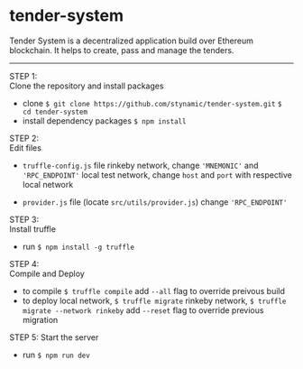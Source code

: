 # tender-system
Tender System is a decentralized application build over Ethereum blockchain. It helps to create, pass and manage the tenders.

----

STEP 1:  
Clone the repository and install packages

* clone
`$ git clone https://github.com/stynamic/tender-system.git`
`$ cd tender-system`
* install dependency packages
`$ npm install`

STEP 2:  
Edit files

* `truffle-config.js` file
rinkeby network, change `'MNEMONIC'` and `'RPC_ENDPOINT'`
local test network, change `host` and `port` with respective local network

* `provider.js` file (locate `src/utils/provider.js`)
change `'RPC_ENDPOINT'`

STEP 3:  
Install truffle

* run
`$ npm install -g truffle`  

STEP 4:  
Compile and Deploy

* to compile
`$ truffle compile`
add `--all` flag to override preivous build
* to deploy
local network, `$ truffle migrate`
rinkeby network, `$ truffle migrate --network rinkeby`
add `--reset` flag to override previous migration

STEP 5:
Start the server

* run
`$ npm run dev`